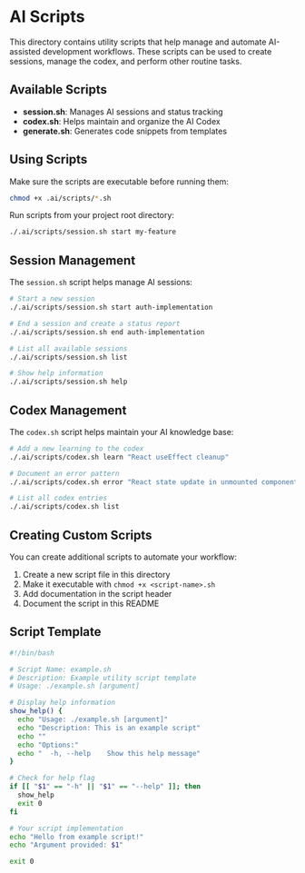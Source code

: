 # AI Scripts

This directory contains utility scripts that help manage and automate AI-assisted development workflows. These scripts can be used to create sessions, manage the codex, and perform other routine tasks.

## Available Scripts

- **session.sh**: Manages AI sessions and status tracking
- **codex.sh**: Helps maintain and organize the AI Codex
- **generate.sh**: Generates code snippets from templates

## Using Scripts

Make sure the scripts are executable before running them:

```bash
chmod +x .ai/scripts/*.sh
```

Run scripts from your project root directory:

```bash
./.ai/scripts/session.sh start my-feature
```

## Session Management

The `session.sh` script helps manage AI sessions:

```bash
# Start a new session
./.ai/scripts/session.sh start auth-implementation

# End a session and create a status report
./.ai/scripts/session.sh end auth-implementation

# List all available sessions
./.ai/scripts/session.sh list

# Show help information
./.ai/scripts/session.sh help
```

## Codex Management

The `codex.sh` script helps maintain your AI knowledge base:

```bash
# Add a new learning to the codex
./.ai/scripts/codex.sh learn "React useEffect cleanup"

# Document an error pattern
./.ai/scripts/codex.sh error "React state update in unmounted component"

# List all codex entries
./.ai/scripts/codex.sh list
```

## Creating Custom Scripts

You can create additional scripts to automate your workflow:

1. Create a new script file in this directory
2. Make it executable with `chmod +x <script-name>.sh`
3. Add documentation in the script header
4. Document the script in this README

## Script Template

```bash
#!/bin/bash

# Script Name: example.sh
# Description: Example utility script template
# Usage: ./example.sh [argument]

# Display help information
show_help() {
  echo "Usage: ./example.sh [argument]"
  echo "Description: This is an example script"
  echo ""
  echo "Options:"
  echo "  -h, --help    Show this help message"
}

# Check for help flag
if [[ "$1" == "-h" || "$1" == "--help" ]]; then
  show_help
  exit 0
fi

# Your script implementation
echo "Hello from example script!"
echo "Argument provided: $1"

exit 0
```